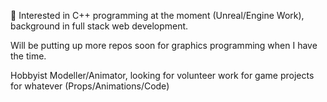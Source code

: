 🌱 Interested in C++ programming at the moment (Unreal/Engine Work), background in full stack web development.

Will be putting up more repos soon for graphics programming when I have the time.

Hobbyist Modeller/Animator, looking for volunteer work for game projects for whatever (Props/Animations/Code)

<!---
VirtualLime/VirtualLime is a ✨ special ✨ repository because its `README.md` (this file) appears on your GitHub profile.
You can click the Preview link to take a look at your changes.
--->
